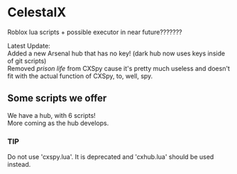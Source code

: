 # CelestalX
Roblox lua scripts + possible executor in near future???????  
  
Latest Update:  
Added a new Arsenal hub that has no key! (dark hub now uses keys inside of git scripts)  
Removed *prison life* from CXSpy cause it's pretty much useless and doesn't fit with the actual function of CXSpy, to, well, spy.
  
  
## Some scripts we offer  
We have a hub, with 6 scripts!  
More coming as the hub develops.  
  
  
### TIP
Do not use 'cxspy.lua'. It is deprecated and 'cxhub.lua' should be used instead.
